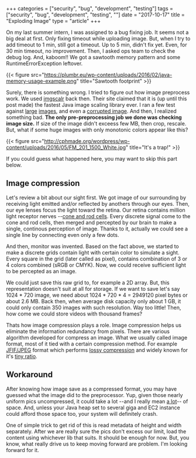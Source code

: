 +++
categories = ["security", "bug", "development", "testing"]
tags = ["security", "bug", "development", "testing", ""]
date = "2017-10-17"
title = "Exploding Image"
type = "article"
+++

On my last summer intern, I was assigned to a bug fixing job. It seems not a big deal at first. Only fixing timeout while uploading image. But, when I try to add timeout to 1 min, still got a timeout. Up to 5 min, didn't fix yet. Even, for 30 min timeout, no improvement. Then, I asked ops team to check the debug log. And, kaboom!! We got a sawtooth memory pattern and some RuntimeErrorException leftover.

{{< figure src="https://plumbr.eu/wp-content/uploads/2016/02/java-memory-usage-example.png" title="Sawtooth footprint" >}}

Surely, there is something wrong. I tried to figure out how image preprocess work. We used [imgscalr](https://github.com/rkalla/imgscalr) back then. Their site claimed that it is (up until this post made) the fastest Java image scaling library ever. I ran a few test against [large](https://i.pinimg.com/originals/ed/9f/8a/ed9f8acd065cf7d19584f0984648e31f.jpg) [images](https://farm4.staticflickr.com/3182/2893346171_11a4df8533_o.jpg), and even a [corrupted image](http://media.rhizome.org/blog/3942/14.jpg). And then, I realized something bad. **The only pre-preprocessing job we done was checking image size.** If size of the image didn't exceess few MB, then crop, rescale. But, what if some huge images with only monotonic colors appear like this?

{{< figure src="http://cphmade.org/wordpress/wp-content/uploads/2016/05/FM_201_1500_White.jpg" title="It's a trap!" >}}

If you could guess what happened here, you may want to skip this part below.

## Image compression

Let's review a bit about our sight first. We got image of our surrounding by receiving light emitted and/or reflected by anothers through our eyes. Then, our eye lenses focus the light toward the retina. Our retina contains million light receptor nerves --[cone and rod cells](https://en.wikipedia.org/wiki/Layer_of_rods_and_cones). Every discrete signal come to the cone and rod cells, then merged and percepted by our brain to make a single, continous perception of image. Thanks to it, actually we could see a single line by connecting even only a few dots. 

And then, monitor was invented. Based on the fact above, we started to make a discrete grids contain light with certain color to simulate a sight. Every square in the grid (later called as pixel), contains combination of 3 or 4 colors combined (sRGB or CMYK). Now, we could receive sufficient light to be percepted as an image.

We could just save this raw grid to, for example a 2D array. But, this representation doesn't suit at all for storage. If we want to save let's say 1024 * 720 image, we need about 1024 * 720 * 4 = 2949120 pixel bytes or about 2.6 MB. Back then, when average disk capacity only about 1 GB, it could only contain 350 images with such resolution. Way too little! Then, how come we could store videos with thousand frames?

Thats how image compression plays a role. Image compression helps us eliminate the information redundancy from pixels. There are various algorithm developed for compress an image. What we usually called image format, most of it tied with a certain compression method. For example [JFIF/JPEG](https://en.wikipedia.org/wiki/JPEG) format which performs [lossy compression](https://en.wikipedia.org/wiki/Lossy_compression) and widely known for it's [tiny ratio](https://cloudinary.com/blog/why_jpeg_is_like_a_photocopier).

## Workaround

After knowing how image save as a compressed format, you may have guessed what the image did to the preprocessor. Yup, given those nearly uniform pics uncompressed, it could take a lot --and I really mean [a lot](https://www.bamsoftware.com/hacks/deflate.html)-- of space. And, unless your Java heap set to several giga and EC2 instance could afford those space too, your system will definitely crash.

One of simple trick to get rid of this is read metadata of height and width separately. After we are really sure the pics don't excess our limit, load the content using whichever lib that suits. It should be enough for now. But, you know, what really drive us to keep moving forward are problem. I'm looking forward for it.
